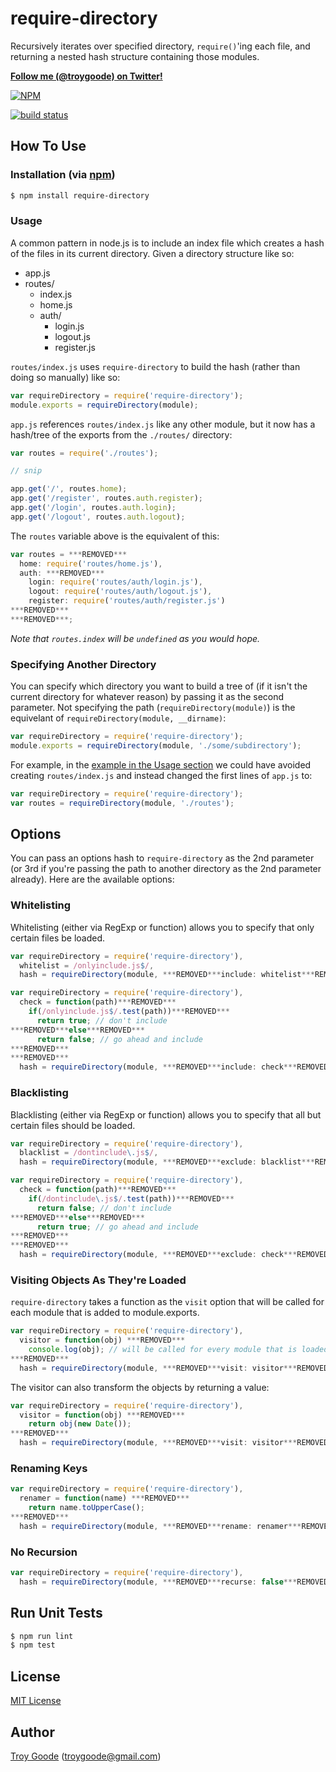 # require-directory

Recursively iterates over specified directory, `require()`'ing each file, and returning a nested hash structure containing those modules.

**[Follow me (@troygoode) on Twitter!](https://twitter.com/intent/user?screen_name=troygoode)**

[![NPM](https://nodei.co/npm/require-directory.png?downloads=true&stars=true)](https://nodei.co/npm/require-directory/)

[![build status](https://secure.travis-ci.org/troygoode/node-require-directory.png)](http://travis-ci.org/troygoode/node-require-directory)

## How To Use

### Installation (via [npm](https://npmjs.org/package/require-directory))

```bash
$ npm install require-directory
```

### Usage

A common pattern in node.js is to include an index file which creates a hash of the files in its current directory. Given a directory structure like so:

* app.js
* routes/
  * index.js
  * home.js
  * auth/
    * login.js
    * logout.js
    * register.js

`routes/index.js` uses `require-directory` to build the hash (rather than doing so manually) like so:

```javascript
var requireDirectory = require('require-directory');
module.exports = requireDirectory(module);
```

`app.js` references `routes/index.js` like any other module, but it now has a hash/tree of the exports from the `./routes/` directory:

```javascript
var routes = require('./routes');

// snip

app.get('/', routes.home);
app.get('/register', routes.auth.register);
app.get('/login', routes.auth.login);
app.get('/logout', routes.auth.logout);
```

The `routes` variable above is the equivalent of this:

```javascript
var routes = ***REMOVED***
  home: require('routes/home.js'),
  auth: ***REMOVED***
    login: require('routes/auth/login.js'),
    logout: require('routes/auth/logout.js'),
    register: require('routes/auth/register.js')
***REMOVED***
***REMOVED***;
```

*Note that `routes.index` will be `undefined` as you would hope.*

### Specifying Another Directory

You can specify which directory you want to build a tree of (if it isn't the current directory for whatever reason) by passing it as the second parameter. Not specifying the path (`requireDirectory(module)`) is the equivelant of `requireDirectory(module, __dirname)`:

```javascript
var requireDirectory = require('require-directory');
module.exports = requireDirectory(module, './some/subdirectory');
```

For example, in the [example in the Usage section](#usage) we could have avoided creating `routes/index.js` and instead changed the first lines of `app.js` to:

```javascript
var requireDirectory = require('require-directory');
var routes = requireDirectory(module, './routes');
```

## Options

You can pass an options hash to `require-directory` as the 2nd parameter (or 3rd if you're passing the path to another directory as the 2nd parameter already). Here are the available options:

### Whitelisting

Whitelisting (either via RegExp or function) allows you to specify that only certain files be loaded.

```javascript
var requireDirectory = require('require-directory'),
  whitelist = /onlyinclude.js$/,
  hash = requireDirectory(module, ***REMOVED***include: whitelist***REMOVED***);
```

```javascript
var requireDirectory = require('require-directory'),
  check = function(path)***REMOVED***
    if(/onlyinclude.js$/.test(path))***REMOVED***
      return true; // don't include
***REMOVED***else***REMOVED***
      return false; // go ahead and include
***REMOVED***
***REMOVED***
  hash = requireDirectory(module, ***REMOVED***include: check***REMOVED***);
```

### Blacklisting

Blacklisting (either via RegExp or function) allows you to specify that all but certain files should be loaded.

```javascript
var requireDirectory = require('require-directory'),
  blacklist = /dontinclude\.js$/,
  hash = requireDirectory(module, ***REMOVED***exclude: blacklist***REMOVED***);
```

```javascript
var requireDirectory = require('require-directory'),
  check = function(path)***REMOVED***
    if(/dontinclude\.js$/.test(path))***REMOVED***
      return false; // don't include
***REMOVED***else***REMOVED***
      return true; // go ahead and include
***REMOVED***
***REMOVED***
  hash = requireDirectory(module, ***REMOVED***exclude: check***REMOVED***);
```

### Visiting Objects As They're Loaded

`require-directory` takes a function as the `visit` option that will be called for each module that is added to module.exports.

```javascript
var requireDirectory = require('require-directory'),
  visitor = function(obj) ***REMOVED***
    console.log(obj); // will be called for every module that is loaded
***REMOVED***
  hash = requireDirectory(module, ***REMOVED***visit: visitor***REMOVED***);
```

The visitor can also transform the objects by returning a value:

```javascript
var requireDirectory = require('require-directory'),
  visitor = function(obj) ***REMOVED***
    return obj(new Date());
***REMOVED***
  hash = requireDirectory(module, ***REMOVED***visit: visitor***REMOVED***);
```

### Renaming Keys

```javascript
var requireDirectory = require('require-directory'),
  renamer = function(name) ***REMOVED***
    return name.toUpperCase();
***REMOVED***
  hash = requireDirectory(module, ***REMOVED***rename: renamer***REMOVED***);
```

### No Recursion

```javascript
var requireDirectory = require('require-directory'),
  hash = requireDirectory(module, ***REMOVED***recurse: false***REMOVED***);
```

## Run Unit Tests

```bash
$ npm run lint
$ npm test
```

## License

[MIT License](http://www.opensource.org/licenses/mit-license.php)

## Author

[Troy Goode](https://github.com/TroyGoode) ([troygoode@gmail.com](mailto:troygoode@gmail.com))


